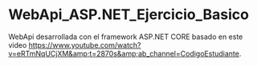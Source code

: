 # WebApi_ASP.NET_Ejercicio_Basico
WebApi desarrollada con el framework ASP.NET CORE basado en este video https://www.youtube.com/watch?v=eRTmNqUCjXM&amp;t=2870s&amp;ab_channel=CodigoEstudiante.
